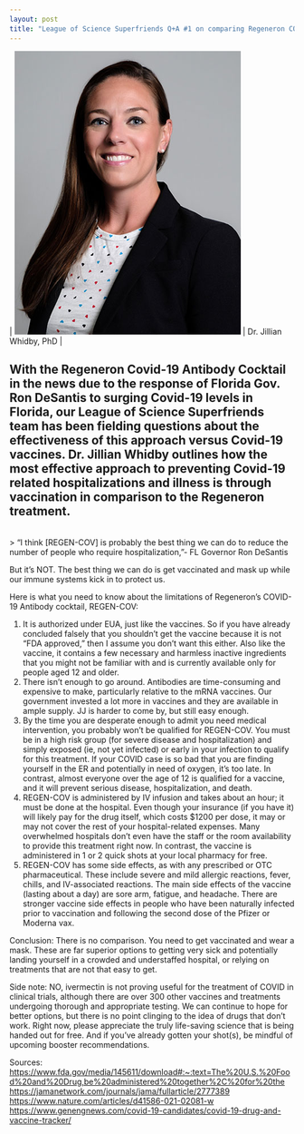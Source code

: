 ```yaml
---
layout: post
title: "League of Science Superfriends Q+A #1 on comparing Regeneron COVID-19 Antibody Cocktail vs Covid-19 Vaccines"
---
```


| ![Dr. Jillian Whidby](/assets/img/j-whidby.jpg#small) | Dr. Jillian Whidby, PhD |

With the Regeneron Covid-19 Antibody Cocktail in the news due to the response of Florida Gov. Ron DeSantis to surging Covid-19 levels in Florida, our League of Science Superfriends team has been fielding questions about the effectiveness of this approach versus Covid-19 vaccines. Dr. Jillian Whidby outlines how the most effective approach to preventing Covid-19 related hospitalizations and illness is through vaccination in comparison to the Regeneron treatment.
<br>
---
<br>
> “I think [REGEN-COV] is probably the best thing we can do to reduce the number of people who require hospitalization,”- FL Governor Ron DeSantis

But it’s NOT. The best thing we can do is get vaccinated and mask up while our immune systems kick in to protect us. 

Here is what you need to know about the limitations of Regeneron’s COVID-19 Antibody cocktail, REGEN-COV:

1. It is authorized under EUA, just like the vaccines. So if you have already concluded falsely that you shouldn’t get the vaccine because it is not “FDA approved,” then I assume you don’t want this either. Also like the vaccine, it contains a few necessary and harmless inactive ingredients that you might not be familiar with and is currently available only for people aged 12 and older.
2. There isn’t enough to go around. Antibodies are time-consuming and expensive to make, particularly relative to the mRNA vaccines. Our government invested a lot more in vaccines and they are available in ample supply. JJ is harder to come by, but still easy enough.
3. By the time you are desperate enough to admit you need medical intervention, you probably won’t be qualified for REGEN-COV. You must be in a high risk group (for severe disease and hospitalization) and simply exposed (ie, not yet infected) or early in your infection to qualify for this treatment. If your COVID case is so bad that you are finding yourself in the ER and potentially in need of oxygen, it’s too late. In contrast, almost everyone over the age of 12 is qualified for a vaccine, and it will prevent serious disease, hospitalization, and death.
4. REGEN-COV is administered by IV infusion and takes about an hour; it must be done at the hospital. Even though your insurance (if you have it) will likely pay for the drug itself, which costs $1200 per dose, it may or may not cover the rest of your hospital-related expenses. Many overwhelmed hospitals don’t even have the staff or the room availability to provide this treatment right now. In contrast, the vaccine is administered in 1 or 2 quick shots at your local pharmacy for free.
5. REGEN-COV has some side effects, as with any prescribed or OTC pharmaceutical. These include severe and mild allergic reactions, fever, chills, and IV-associated reactions. The main side effects of the vaccine (lasting about a day) are sore arm, fatigue, and headache. There are stronger vaccine side effects in people who have been naturally infected prior to vaccination and following the second dose of the Pfizer or Moderna vax.

Conclusion: There is no comparison. You need to get vaccinated and wear a mask. These are far superior options to getting very sick and potentially landing yourself in a crowded and understaffed hospital, or relying on treatments that are not that easy to get.

Side note: NO, ivermectin is not proving useful for the treatment of COVID in clinical trials, although there are over 300 other vaccines and treatments undergoing thorough and appropriate testing. We can continue to hope for better options, but there is no point clinging to the idea of drugs that don’t work. Right now, please appreciate the truly life-saving science that is being handed out for free. And if you’ve already gotten your shot(s), be mindful of upcoming booster recommendations.


Sources:
<br />
https://www.fda.gov/media/145611/download#:~:text=The%20U.S.%20Food%20and%20Drug,be%20administered%20together%2C%20for%20the
<br />
https://jamanetwork.com/journals/jama/fullarticle/2777389
<br />
https://www.nature.com/articles/d41586-021-02081-w
<br />
https://www.genengnews.com/covid-19-candidates/covid-19-drug-and-vaccine-tracker/

